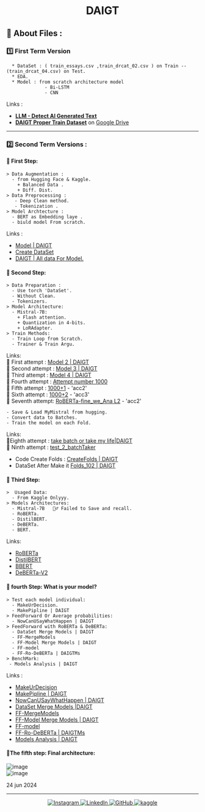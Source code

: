 <div align="center">

# DAIGT

</div>

## 🐤 About Files :

### 1️⃣ First Term Version

```
  * DataSet : ( train_essays.csv ,train_drcat_02.csv ) on Train -- (train_drcat_04.csv) on Test.
  * EDA.
  * Model : from scratch architecture model
              - Bi-LSTM
              - CNN
```
Links :
- <b>[LLM - Detect AI Generated Text](https://www.kaggle.com/competitions/llm-detect-ai-generated-text/data)</b>
- <b>[DAIGT Proper Train Dataset](https://www.kaggle.com/datasets/thedrcat/daigt-proper-train-dataset)</b>
on [Google Drive](https://drive.google.com/drive/folders/1MVqODc8gP812yRJD0h6yDsuA6r390JKK)

<hr>

### 2️⃣ Second Term Versions :

#### 📍 First Step:

```
> Data Augmentation :
  - from Hugging Face & Kaggle.
    + Balanced Data .
    + Diff. Dist.
> Data Preprocessing :
   - Deep Clean method.
   - Tokenization .
> Model Archtecture :
  - BERT as Embedding laye .
  - biuld model From scratch.
```
Links :<br>
* [Model | DAIGT](https://www.kaggle.com/code/zeyadusf/model-daigt)<br>
* [Create DataSet](https://www.kaggle.com/code/zeyadusf/create-dataset)<br>
* [DAIGT | All data For Model.](https://www.kaggle.com/datasets/zeyadusf/daigt-all-data-for-competition)<br>


#### 📍 Second Step:

```
> Data Preparation :
  - Use torch 'DataSet'.
  - Without Clean.
  - Tokenizers.
> Model Architecture:
  - Mistral-7B:
    + Flash attention.
    + Quantization in 4-bits.
    + LoRAdapter.
> Train Methods:
  - Train Loop from Scratch.
  - Trainer & Train Argu.
```
Links: <br>
🌵 First attempt  : [Model 2 | DAIGT](https://www.kaggle.com/code/zeyadusf/model-2-daigt)<br>
🌵 Second attempt : [Model 3 | DAIGT](https://www.kaggle.com/code/zeyadusf/model-3-daigt)<br>
🌵 Third attempt  : [Model 4 | DAIGT](https://www.kaggle.com/code/zeyadusf/model-4-daigt)<br>
🌵 Fourth attempt : [Attempt number 1000](https://www.kaggle.com/code/zeyadusf/attempt-number-1000)<br>
🌵 Fifth attempt  : [1000+1](https://www.kaggle.com/code/zeyadusf/1000-1)  -  'acc2'<br>
🌵 Sixth attempt  : [1000+2](https://www.kaggle.com/code/zeyadusf/1000-2)   - 'acc3'<br>
🌵 Seventh attempt: [RoBERTa-fine_we_Ana L2](https://www.kaggle.com/code/oknomore/roberta-fine-we-ana-l2) - 'acc2'<br>

```
- Save & Load MyMistral from hugging.
- Convert data to Batches.
- Train the model on each Fold.
```
Links:<br>
🌵Eighth attempt : [take batch or take my life|DAIGT](https://www.kaggle.com/code/zeyadusf/take-batch-or-take-my-life-daigt)<br>
🌵 Ninth attempt : [test_2_batchTaker](https://www.kaggle.com/code/oknomore/test-2-batchtaker)

* Code Create Folds :  [CreateFolds | DAIGT](https://www.kaggle.com/code/zeyadusf/createfolds-daigt)<br>
* DataSet After Make it [Folds_102 | DAIGT](https://www.kaggle.com/code/zeyadusf/createfolds-daigt)<br>


#### 📍 Third Step:

```
>  Usaged Data:
  - From Kaggle Onlyyy.
> Models Architectures:
  - Mistral-7B   🧟‍♂️ Failed to Save and recall.
  - RoBERTa.
  - DistilBERT.
  - DeBERTa.
  - BERT.
```
Links:<br>
* [RoBERTa](https://www.kaggle.com/code/abdelrahman020/roberta)<br>
* [DistilBERT](https://www.kaggle.com/code/oknomore/distilbert)<br>
* [BBERT](https://www.kaggle.com/code/oknomore/bbert)<br>
* [DeBERTa-V2](https://www.kaggle.com/code/abdelrahman020/debert-v2)<br>


#### 📍 fourth Step: What is your model?
 ```
> Test each model individual:
   - MakeUrDecision.
   - MakePipline | DAIGT
> FeedForward Or Average probabilities:
   - NowCanUSayWhatHappen | DAIGT
> FeedForward with RoBERTa & DeBERTa:
   - DataSet Merge Models | DAIGT
   - FF-MergeModels
   - FF-Model Merge Models | DAIGT
   - FF-model
   - FF-Ro-DeBERTa | DAIGTMs
> BenchMark:
  - Models Analysis | DAIGT
```
Links :
<br>

  - [MakeUrDecision](https://www.kaggle.com/code/zeyadusf/makeurdecision)<br>
  - [MakePipline | DAIGT](https://www.kaggle.com/code/zeyadusf/makepipline-daigt)<br>
  - [NowCanUSayWhatHappen | DAIGT](https://www.kaggle.com/code/zeyadusf/nowcanusaywhathappen-daigt)<br>
  - [DataSet Merge Models |DAIGT](https://www.kaggle.com/code/zeyadusf/dataset-merge-models-daigt)<br>
  - [FF-MergeModels](https://www.kaggle.com/datasets/zeyadusf/ff-mergemodels)<br>
  - [FF-Model Merge Models | DAIGT](https://www.kaggle.com/code/zeyadusf/ff-model-merge-models-daigt)<br>
  - [FF-model](https://www.kaggle.com/models/zeyadusf/ff-model)<br>
  - [FF-Ro-DeBERTa | DAIGTMs](https://www.kaggle.com/code/zeyadusf/ff-ro-deberta-daigtms)<br>
  - [Models Analysis | DAIGT](https://www.kaggle.com/code/zeyadusf/models-analysis-daigt)<br>
    
#### 📍The fifth step: Final architecture:

![image](https://github.com/zeyadusf/DAIGT-Models/assets/83798621/3aa033a1-dfd1-49d4-99cf-9830c29b9e2c)
<br>
![image](https://github.com/zeyadusf/DAIGT-Models/assets/83798621/42bad322-de6e-468e-9da3-017bcf9b8481)

24 jun 2024

<hr> 

<!--social media-->
<div align="center">

<a href="https://www.instagram.com/zeyadusf/" target="_blank">
  <img src="https://img.shields.io/badge/-zeyadusf-white?style=flat&logo=instagram&logoColor=#E65468" alt="Instagram" />
</a>


<a href="https://www.linkedin.com/in/zeyadusf/" target="_blank">
  <img src="https://img.shields.io/badge/-Zeyad Usf-0077B5?style=flat&logo=linkedin&logoColor=white" alt="LinkedIn" />

  <a href="https://github.com/zeyadusf/" target="_blank">
  <img src="https://img.shields.io/badge/-Zeyad Usf-403E3E?style=flat&logo=github&logoColor=white" alt="GitHub" />
</a>


  <a href="https://www.kaggle.com/zeyadusf" target="_blank">
  <img src="https://img.shields.io/badge/-Zeyad Usf-0077B5?style=flat&logo=kaggle&logoColor=white" alt="kaggle" />
</a>


</div>
